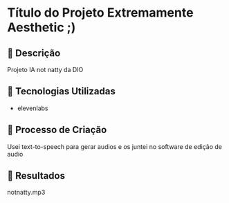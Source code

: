 # Título do Projeto Extremamente Aesthetic ;)

## 📒 Descrição
Projeto IA not natty da DIO 

## 🤖 Tecnologias Utilizadas
- elevenlabs

## 🧐 Processo de Criação
Usei text-to-speech para gerar audios e os juntei no software de edição de audio

## 🚀 Resultados
notnatty.mp3
